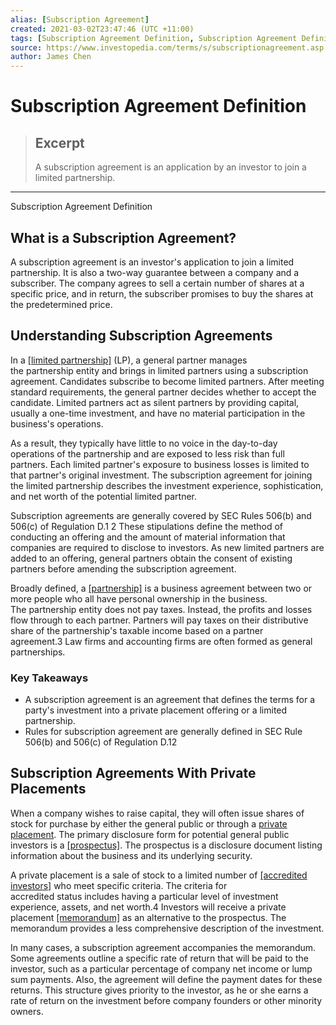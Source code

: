 ```yaml
---
alias: [Subscription Agreement]
created: 2021-03-02T23:47:46 (UTC +11:00)
tags: [Subscription Agreement Definition, Subscription Agreement Definition]
source: https://www.investopedia.com/terms/s/subscriptionagreement.asp
author: James Chen
---
```


# Subscription Agreement Definition

> ## Excerpt
> A subscription agreement is an application by an investor to join a limited partnership.

---

Subscription Agreement Definition
## What is a Subscription Agreement?

A subscription agreement is an investor's application to join a limited partnership. It is also a two-way guarantee between a company and a subscriber. The company agrees to sell a certain number of shares at a specific price, and in return, the subscriber promises to buy the shares at the predetermined price. 

## Understanding Subscription Agreements

In a [[limited partnership]](https://www.investopedia.com/terms/l/limitedpartnership.asp) (LP), a general partner manages the partnership entity and brings in limited partners using a subscription agreement. Candidates subscribe to become limited partners. After meeting standard requirements, the general partner decides whether to accept the candidate. Limited partners act as silent partners by providing capital, usually a one-time investment, and have no material participation in the business's operations.

As a result, they typically have little to no voice in the day-to-day operations of the partnership and are exposed to less risk than full partners. Each limited partner's exposure to business losses is limited to that partner's original investment. The subscription agreement for joining the limited partnership describes the investment experience, sophistication, and net worth of the potential limited partner.

Subscription agreements are generally covered by SEC Rules 506(b) and 506(c) of Regulation D.1 2 These stipulations define the method of conducting an offering and the amount of material information that companies are required to disclose to investors. As new limited partners are added to an offering, general partners obtain the consent of existing partners before amending the subscription agreement.

Broadly defined, a [[partnership]](https://www.investopedia.com/terms/p/partnership.asp) is a business agreement between two or more people who all have personal ownership in the business. The partnership entity does not pay taxes. Instead, the profits and losses flow through to each partner. Partners will pay taxes on their distributive share of the partnership's taxable income based on a partner agreement.3 Law firms and accounting firms are often formed as general partnerships.

### Key Takeaways

-   A subscription agreement is an agreement that defines the terms for a party's investment into a private placement offering or a limited partnership.
-   Rules for subscription agreement are generally defined in SEC Rule 506(b) and 506(c) of Regulation D.12

## Subscription Agreements With Private Placements

When a company wishes to raise capital, they will often issue shares of stock for purchase by either the general public or through a [private placement](https://www.investopedia.com/terms/p/privateplacement.asp). The primary disclosure form for potential general public investors is a [[prospectus]](https://www.investopedia.com/terms/p/prospectus.asp). The prospectus is a disclosure document listing information about the business and its underlying security.

A private placement is a sale of stock to a limited number of [[accredited investors]](https://www.investopedia.com/terms/a/accreditedinvestor.asp) who meet specific criteria. The criteria for accredited status includes having a particular level of investment experience, assets, and net worth.4 Investors will receive a private placement [[memorandum]](https://www.investopedia.com/terms/o/offeringmemorandum.asp) as an alternative to the prospectus. The memorandum provides a less comprehensive description of the investment.

In many cases, a subscription agreement accompanies the memorandum. Some agreements outline a specific rate of return that will be paid to the investor, such as a particular percentage of company net income or lump sum payments. Also, the agreement will define the payment dates for these returns. This structure gives priority to the investor, as he or she earns a rate of return on the investment before company founders or other minority owners.
